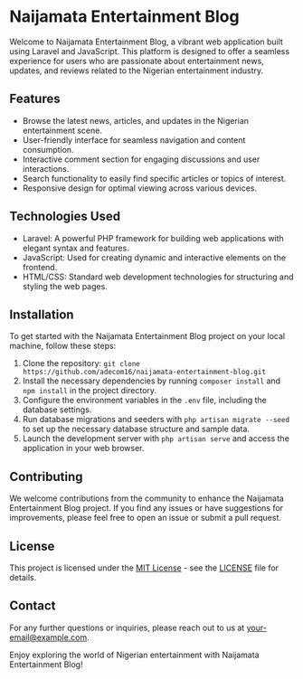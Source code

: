 # Naijamata Entertainment Blog

Welcome to Naijamata Entertainment Blog, a vibrant web application built using Laravel and JavaScript. This platform is designed to offer a seamless experience for users who are passionate about entertainment news, updates, and reviews related to the Nigerian entertainment industry.

## Features

- Browse the latest news, articles, and updates in the Nigerian entertainment scene.
- User-friendly interface for seamless navigation and content consumption.
- Interactive comment section for engaging discussions and user interactions.
- Search functionality to easily find specific articles or topics of interest.
- Responsive design for optimal viewing across various devices.

## Technologies Used

- Laravel: A powerful PHP framework for building web applications with elegant syntax and features.
- JavaScript: Used for creating dynamic and interactive elements on the frontend.
- HTML/CSS: Standard web development technologies for structuring and styling the web pages.

## Installation

To get started with the Naijamata Entertainment Blog project on your local machine, follow these steps:

1. Clone the repository: `git clone https://github.com/adecom16/naijamata-entertainment-blog.git`
2. Install the necessary dependencies by running `composer install` and `npm install` in the project directory.
3. Configure the environment variables in the `.env` file, including the database settings.
4. Run database migrations and seeders with `php artisan migrate --seed` to set up the necessary database structure and sample data.
5. Launch the development server with `php artisan serve` and access the application in your web browser.

## Contributing

We welcome contributions from the community to enhance the Naijamata Entertainment Blog project. If you find any issues or have suggestions for improvements, please feel free to open an issue or submit a pull request.

## License

This project is licensed under the [MIT License](https://opensource.org/licenses/MIT) - see the [LICENSE](LICENSE) file for details.

## Contact

For any further questions or inquiries, please reach out to us at [your-email@example.com](mailto:adefokunadeoluwaisrael@gmail.com).

Enjoy exploring the world of Nigerian entertainment with Naijamata Entertainment Blog!
